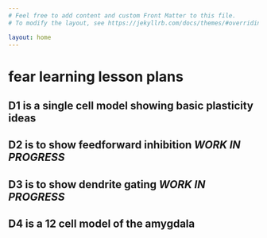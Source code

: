 ```yaml
---
# Feel free to add content and custom Front Matter to this file.
# To modify the layout, see https://jekyllrb.com/docs/themes/#overriding-theme-defaults

layout: home
---
```

# fear learning lesson plans

## D1 is a single cell model showing basic plasticity ideas

## D2 is to show feedforward inhibition *WORK IN PROGRESS*

## D3 is to show dendrite gating *WORK IN PROGRESS*

## D4 is a 12 cell model of the amygdala

